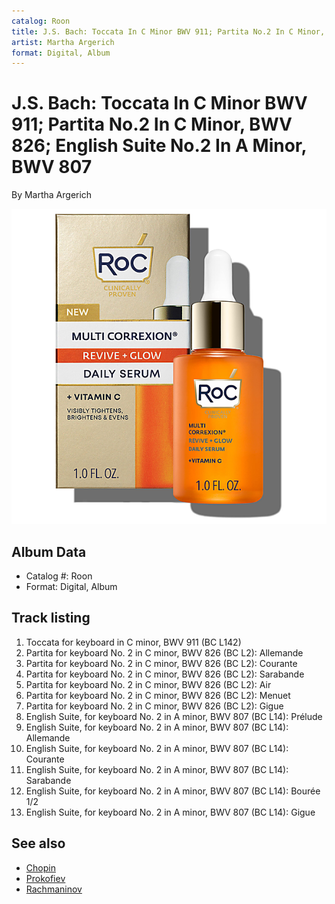 ```yaml
---
catalog: Roon
title: J.S. Bach: Toccata In C Minor BWV 911; Partita No.2 In C Minor, BWV 826; English Suite No.2 In A Minor, BWV 807
artist: Martha Argerich
format: Digital, Album
---
```


# J.S. Bach: Toccata In C Minor BWV 911; Partita No.2 In C Minor, BWV 826; English Suite No.2 In A Minor, BWV 807

By Martha Argerich

![](../../assets/albumcovers/Martha_Argerich-JS_Bach-_Toccata_In_C_Minor_BWV_911;_Partita_No2_In_C_Minor__BWV_826;_English_Suite_No2_In_A_Minor__BWV_807.png)

## Album Data

- Catalog #: Roon
- Format: Digital, Album


## Track listing


1. Toccata for keyboard in C minor, BWV 911 (BC L142)
2. Partita for keyboard No. 2 in C minor, BWV 826 (BC L2): Allemande
3. Partita for keyboard No. 2 in C minor, BWV 826 (BC L2): Courante
4. Partita for keyboard No. 2 in C minor, BWV 826 (BC L2): Sarabande
5. Partita for keyboard No. 2 in C minor, BWV 826 (BC L2): Air
6. Partita for keyboard No. 2 in C minor, BWV 826 (BC L2): Menuet
7. Partita for keyboard No. 2 in C minor, BWV 826 (BC L2): Gigue
8. English Suite, for keyboard No. 2 in A minor, BWV 807 (BC L14): Prélude
9. English Suite, for keyboard No. 2 in A minor, BWV 807 (BC L14): Allemande
10. English Suite, for keyboard No. 2 in A minor, BWV 807 (BC L14): Courante
11. English Suite, for keyboard No. 2 in A minor, BWV 807 (BC L14): Sarabande
12. English Suite, for keyboard No. 2 in A minor, BWV 807 (BC L14): Bourée 1/2
13. English Suite, for keyboard No. 2 in A minor, BWV 807 (BC L14): Gigue


## See also

- [Chopin](Chopin-_Piano_Concerto_No_1_-_Liszt-_Piano_Concerto_No_1.md)
- [Prokofiev](Prokofiev-_Piano_Concerto_No3_-_Ravel-_Piano_Concerto_In_G_Major.md)
- [Rachmaninov](Rachmaninov-_Piano_Concerto_No3_-_Tchaikovsky-_Piano_Concerto_No1_Live.md)
